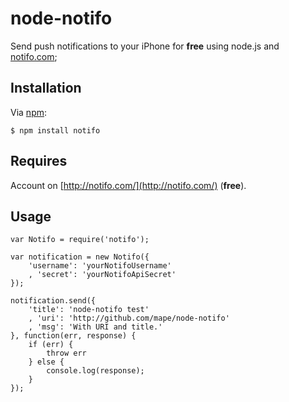# node-notifo

Send push notifications to your iPhone for __free__ using node.js and [notifo.com](http://notifo.com/);

## Installation

Via [npm](http://github.com/isaacs/npm):

    $ npm install notifo
## Requires

Account on [http://notifo.com/](http://notifo.com/) (__free__).

## Usage
    var Notifo = require('notifo');
    
    var notification = new Notifo({
        'username': 'yourNotifoUsername'
        , 'secret': 'yourNotifoApiSecret'
    });
    
    notification.send({
        'title': 'node-notifo test'
        , 'uri': 'http://github.com/mape/node-notifo'
        , 'msg': 'With URI and title.'
    }, function(err, response) {
        if (err) {
            throw err
        } else {
            console.log(response);
        }
    });